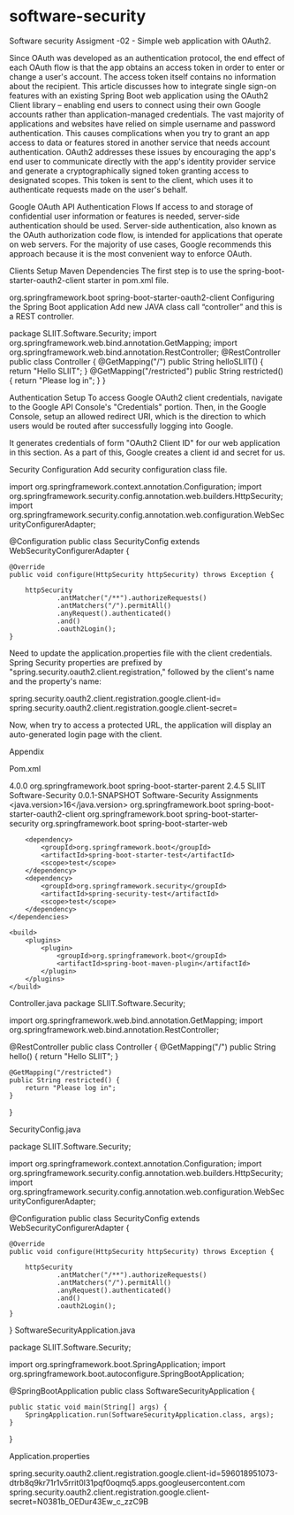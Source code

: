 # software-security
Software security Assigment -02 - Simple web application with OAuth2.

Since OAuth was developed as an authentication protocol, the end effect of each OAuth flow is that the app obtains an access token in order to enter or change a user's account. The access token itself contains no information about the recipient.
This article discusses how to integrate single sign-on features with an existing Spring Boot web application using the OAuth2 Client library – enabling end users to connect using their own Google accounts rather than application-managed credentials.
The vast majority of applications and websites have relied on simple username and password authentication. This causes complications when you try to grant an app access to data or features stored in another service that needs account authentication. 
OAuth2 addresses these issues by encouraging the app's end user to communicate directly with the app's identity provider service and generate a cryptographically signed token granting access to designated scopes. This token is sent to the client, which uses it to authenticate requests made on the user's behalf.

Google OAuth API Authentication Flows
If access to and storage of confidential user information or features is needed, server-side authentication should be used. Server-side authentication, also known as the OAuth authorization code flow, is intended for applications that operate on web servers. For the majority of use cases, Google recommends this approach because it is the most convenient way to enforce OAuth.



Clients Setup
Maven Dependencies
The first step is to use the spring-boot-starter-oauth2-client starter in pom.xml file.

<dependency>
	<groupId>org.springframework.boot</groupId>
	<artifactId>spring-boot-starter-oauth2-client</artifactId>
</dependency>
Configuring the Spring Boot application
Add new JAVA class call “controller” and this is a REST controller. 

package SLIIT.Software.Security;
import org.springframework.web.bind.annotation.GetMapping;
import org.springframework.web.bind.annotation.RestController;
@RestController
public class Controller {
    @GetMapping("/")
    public String helloSLIIT() {
        return "Hello SLIIT";
    }
    @GetMapping("/restricted")
    public String restricted() {
        return "Please log in";
    }
}

Authentication Setup
To access Google OAuth2 client credentials, navigate to the Google API Console's "Credentials" portion.
Then, in the Google Console, setup an allowed redirect URI, which is the direction to which users would be routed after successfully logging into Google.


It generates credentials of form "OAuth2 Client ID" for our web application in this section. As a part of this, Google creates a client id and secret for us. 

Security Configuration
Add security configuration class file.

import org.springframework.context.annotation.Configuration;
import org.springframework.security.config.annotation.web.builders.HttpSecurity;
import org.springframework.security.config.annotation.web.configuration.WebSecurityConfigurerAdapter;

@Configuration
public class SecurityConfig extends WebSecurityConfigurerAdapter {

    @Override
    public void configure(HttpSecurity httpSecurity) throws Exception {

        httpSecurity
                .antMatcher("/**").authorizeRequests()
                .antMatchers("/").permitAll()
                .anyRequest().authenticated()
                .and()
                .oauth2Login();
    }

Need to update the application.properties file with the client credentials. Spring Security properties are prefixed by "spring.security.oauth2.client.registration," followed by the client's name and the property's name:

spring.security.oauth2.client.registration.google.client-id=<Google client ID>
spring.security.oauth2.client.registration.google.client-secret=<Client secret>

Now, when try to access a protected URL, the application will display an auto-generated login page with the client.


Appendix

Pom.xml
<?xml version="1.0" encoding="UTF-8"?>
<project xmlns="http://maven.apache.org/POM/4.0.0" xmlns:xsi="http://www.w3.org/2001/XMLSchema-instance"
	xsi:schemaLocation="http://maven.apache.org/POM/4.0.0 https://maven.apache.org/xsd/maven-4.0.0.xsd">
	<modelVersion>4.0.0</modelVersion>
	<parent>
		<groupId>org.springframework.boot</groupId>
		<artifactId>spring-boot-starter-parent</artifactId>
		<version>2.4.5</version>
		<relativePath/> <!-- lookup parent from repository -->
	</parent>
	<groupId>SLIIT</groupId>
	<artifactId>Software-Security</artifactId>
	<version>0.0.1-SNAPSHOT</version>
	<name>Software-Security</name>
	<description>Assignments</description>
	<properties>
		<java.version>16</java.version>
	</properties>
	<dependencies>
		<dependency>
			<groupId>org.springframework.boot</groupId>
			<artifactId>spring-boot-starter-oauth2-client</artifactId>
		</dependency>
		<dependency>
			<groupId>org.springframework.boot</groupId>
			<artifactId>spring-boot-starter-security</artifactId>
		</dependency>
		<dependency>
			<groupId>org.springframework.boot</groupId>
			<artifactId>spring-boot-starter-web</artifactId>
		</dependency>

		<dependency>
			<groupId>org.springframework.boot</groupId>
			<artifactId>spring-boot-starter-test</artifactId>
			<scope>test</scope>
		</dependency>
		<dependency>
			<groupId>org.springframework.security</groupId>
			<artifactId>spring-security-test</artifactId>
			<scope>test</scope>
		</dependency>
	</dependencies>

	<build>
		<plugins>
			<plugin>
				<groupId>org.springframework.boot</groupId>
				<artifactId>spring-boot-maven-plugin</artifactId>
			</plugin>
		</plugins>
	</build>

</project>


Controller.java
package SLIIT.Software.Security;

import org.springframework.web.bind.annotation.GetMapping;
import org.springframework.web.bind.annotation.RestController;

@RestController
public class Controller {
    @GetMapping("/")
    public String hello() {
        return "Hello SLIIT";
    }

    @GetMapping("/restricted")
    public String restricted() {
        return "Please log in";
    }

}


SecurityConfig.java

package SLIIT.Software.Security;


import org.springframework.context.annotation.Configuration;
import org.springframework.security.config.annotation.web.builders.HttpSecurity;
import org.springframework.security.config.annotation.web.configuration.WebSecurityConfigurerAdapter;

@Configuration
public class SecurityConfig extends WebSecurityConfigurerAdapter {

    @Override
    public void configure(HttpSecurity httpSecurity) throws Exception {

        httpSecurity
                .antMatcher("/**").authorizeRequests()
                .antMatchers("/").permitAll()
                .anyRequest().authenticated()
                .and()
                .oauth2Login();
    }



}
SoftwareSecurityApplication.java


package SLIIT.Software.Security;

import org.springframework.boot.SpringApplication;
import org.springframework.boot.autoconfigure.SpringBootApplication;

@SpringBootApplication
public class SoftwareSecurityApplication {

	public static void main(String[] args) {
		SpringApplication.run(SoftwareSecurityApplication.class, args);
	}

}


Application.properties

spring.security.oauth2.client.registration.google.client-id=596018951073-dtrb8q9kr71r1v5rrit0l31pqf0oqmq5.apps.googleusercontent.com
spring.security.oauth2.client.registration.google.client-secret=N0381b_OEDur43Ew_c_zzC9B




